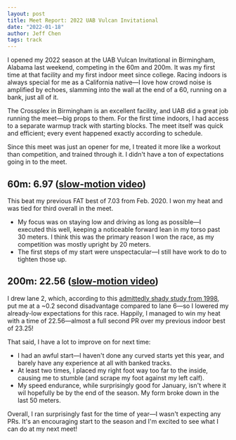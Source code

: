 ```yaml
---
layout: post
title: Meet Report: 2022 UAB Vulcan Invitational
date: "2022-01-18"
author: Jeff Chen
tags: track
---
```


I opened my 2022 season at the UAB Vulcan Invitational in Birmingham, Alabama last weekend, competing in the 60m and 200m. It was my first time at that facility and my first indoor meet since college. Racing indoors is always special for me as a California native—I love how crowd noise is amplified by echoes, slamming into the wall at the end of a 60, running on a bank, just all of it.

The Crossplex in Birmingham is an excellent facility, and UAB did a great job running the meet—big props to them. For the first time indoors, I had access to a separate warmup track with starting blocks. The meet itself was quick and efficient; every event happened exactly according to schedule.

Since this meet was just an opener for me, I treated it more like a workout than competition, and trained through it. I didn't have a ton of expectations going in to the meet.

## 60m: 6.97 ([slow-motion video](https://youtu.be/vRucm7ak7tg))

This beat my previous FAT best of 7.03 from Feb. 2020. I won my heat and was tied for third overall in the meet.

- My focus was on staying low and driving as long as possible—I executed this well, keeping a noticeable forward lean in my torso past 30 meters. I think this was the primary reason I won the race, as my competition was mostly upright by 20 meters.
- The first steps of my start were unspectacular—I still have work to do to tighten those up.

## 200m: 22.56 ([slow-motion video](https://youtu.be/HNWyyHakXsU))

I drew lane 2, which, according to this [admittedly shady study from 1998](https://ojs.ub.uni-konstanz.de/cpa/article/view/959/873), put me at a ~0.2 second disadvantage compared to lane 6—so I lowered my already-low expectations for this race. Happily, I managed to win my heat with a time of 22.56—almost a full second PR over my previous indoor best of 23.25!

That said, I have a lot to improve on for next time:

- I had an awful start—I haven't done any curved starts yet this year, and barely have any experience at all with banked tracks.
- At least two times, I placed my right foot way too far to the inside, causing me to stumble (and scrape my foot against my left calf).
- My speed endurance, while surprisingly good for January, isn't where it wil hopefully be by the end of the season. My form broke down in the last 50 meters.

Overall, I ran surprisingly fast for the time of year—I wasn't expecting any PRs. It's an encouraging start to the season and I'm excited to see what I can do at my next meet!